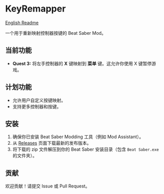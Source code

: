 # KeyRemapper

[English Readme](README.md)

一个用于重新映射控制器按键的 Beat Saber Mod。

## 当前功能

*   **Quest 3:** 将左手控制器的 **X** 键映射到 **菜单** 键。这允许你使用 X 键暂停游戏。

## 计划功能

*   允许用户自定义按键映射。
*   支持更多控制器和按键。

## 安装

1.  确保你已安装 Beat Saber Modding 工具（例如 Mod Assistant）。
2.  从 [Releases](https://github.com/YOUR_USERNAME/KeyRemapper/releases) 页面下载最新的发布版本。
3.  将下载的 zip 文件解压到你的 Beat Saber 安装目录（包含 `Beat Saber.exe` 的文件夹）。

## 贡献

欢迎贡献！请提交 Issue 或 Pull Request。 